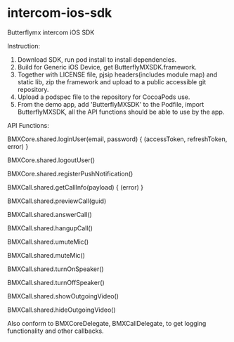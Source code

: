 # intercom-ios-sdk
Butterflymx intercom iOS SDK

Instruction:
1. Download SDK, run pod install to install dependencies.
2. Build for Generic iOS Device, get ButterflyMXSDK.framework.
3. Together with LICENSE file, pjsip headers(includes module map) and static lib, zip the framework and upload to a public accessible git repository.
4. Upload a podspec file to the repository for CocoaPods use.
5. From the demo app, add 'ButterflyMXSDK' to the Podfile, import ButterflyMXSDK, all the API functions should be able to use by the app.


API Functions:

BMXCore.shared.loginUser(email, password) { (accessToken, refreshToken, error) }

BMXCore.shared.logoutUser()

BMXCore.shared.registerPushNotification()

BMXCall.shared.getCallInfo(payload) { (error) }

BMXCall.shared.previewCall(guid)

BMXCall.shared.answerCall()

BMXCall.shared.hangupCall()

BMXCall.shared.umuteMic()

BMXCall.shared.muteMic()

BMXCall.shared.turnOnSpeaker()

BMXCall.shared.turnOffSpeaker()

BMXCall.shared.showOutgoingVideo()

BMXCall.shared.hideOutgoingVideo()


Also conform to BMXCoreDelegate, BMXCallDelegate, to get logging functionality and other callbacks.

